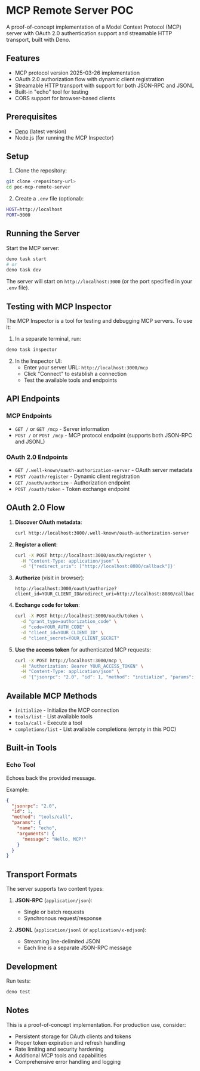# MCP Remote Server POC

A proof-of-concept implementation of a Model Context Protocol (MCP) server with OAuth 2.0 authentication support and streamable HTTP transport, built with Deno.

## Features

- MCP protocol version 2025-03-26 implementation
- OAuth 2.0 authorization flow with dynamic client registration
- Streamable HTTP transport with support for both JSON-RPC and JSONL
- Built-in "echo" tool for testing
- CORS support for browser-based clients

## Prerequisites

- [Deno](https://deno.land/) (latest version)
- Node.js (for running the MCP Inspector)

## Setup

1. Clone the repository:
```bash
git clone <repository-url>
cd poc-mcp-remote-server
```

2. Create a `.env` file (optional):
```bash
HOST=http://localhost
PORT=3000
```

## Running the Server

Start the MCP server:
```bash
deno task start
# or
deno task dev
```

The server will start on `http://localhost:3000` (or the port specified in your `.env` file).

## Testing with MCP Inspector

The MCP Inspector is a tool for testing and debugging MCP servers. To use it:

1. In a separate terminal, run:
```bash
deno task inspector
```

2. In the Inspector UI:
   - Enter your server URL: `http://localhost:3000/mcp`
   - Click "Connect" to establish a connection
   - Test the available tools and endpoints

## API Endpoints

### MCP Endpoints

- `GET /` or `GET /mcp` - Server information
- `POST /` or `POST /mcp` - MCP protocol endpoint (supports both JSON-RPC and JSONL)

### OAuth 2.0 Endpoints

- `GET /.well-known/oauth-authorization-server` - OAuth server metadata
- `POST /oauth/register` - Dynamic client registration
- `GET /oauth/authorize` - Authorization endpoint
- `POST /oauth/token` - Token exchange endpoint

## OAuth 2.0 Flow

1. **Discover OAuth metadata**:
   ```bash
   curl http://localhost:3000/.well-known/oauth-authorization-server
   ```

2. **Register a client**:
   ```bash
   curl -X POST http://localhost:3000/oauth/register \
     -H "Content-Type: application/json" \
     -d '{"redirect_uris": ["http://localhost:8080/callback"]}'
   ```

3. **Authorize** (visit in browser):
   ```
   http://localhost:3000/oauth/authorize?client_id=YOUR_CLIENT_ID&redirect_uri=http://localhost:8080/callback&response_type=code&state=random_state
   ```

4. **Exchange code for token**:
   ```bash
   curl -X POST http://localhost:3000/oauth/token \
     -d "grant_type=authorization_code" \
     -d "code=YOUR_AUTH_CODE" \
     -d "client_id=YOUR_CLIENT_ID" \
     -d "client_secret=YOUR_CLIENT_SECRET"
   ```

5. **Use the access token** for authenticated MCP requests:
   ```bash
   curl -X POST http://localhost:3000/mcp \
     -H "Authorization: Bearer YOUR_ACCESS_TOKEN" \
     -H "Content-Type: application/json" \
     -d '{"jsonrpc": "2.0", "id": 1, "method": "initialize", "params": {}}'
   ```

## Available MCP Methods

- `initialize` - Initialize the MCP connection
- `tools/list` - List available tools
- `tools/call` - Execute a tool
- `completions/list` - List available completions (empty in this POC)

## Built-in Tools

### Echo Tool
Echoes back the provided message.

Example:
```json
{
  "jsonrpc": "2.0",
  "id": 1,
  "method": "tools/call",
  "params": {
    "name": "echo",
    "arguments": {
      "message": "Hello, MCP!"
    }
  }
}
```

## Transport Formats

The server supports two content types:

1. **JSON-RPC** (`application/json`):
   - Single or batch requests
   - Synchronous request/response

2. **JSONL** (`application/jsonl` or `application/x-ndjson`):
   - Streaming line-delimited JSON
   - Each line is a separate JSON-RPC message

## Development

Run tests:
```bash
deno test
```

## Notes

This is a proof-of-concept implementation. For production use, consider:
- Persistent storage for OAuth clients and tokens
- Proper token expiration and refresh handling
- Rate limiting and security hardening
- Additional MCP tools and capabilities
- Comprehensive error handling and logging
